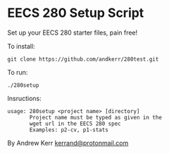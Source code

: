 EECS 280 Setup Script
======================
Set up your EECS 280 starter files, pain free!

To install:
```
git clone https://github.com/andkerr/280test.git
```

To run:
```
./280setup
```

Insructions:
```
usage: 280setup <project name> [directory]
       Project name must be typed as given in the
       wget url in the EECS 280 spec
       Examples: p2-cv, p1-stats
```

By Andrew Kerr <kerrand@protonmail.com>

